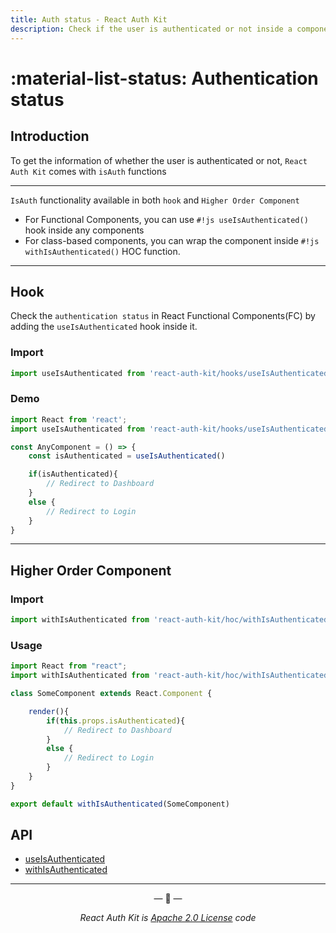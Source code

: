 ```yaml
---
title: Auth status - React Auth Kit
description: Check if the user is authenticated or not inside a component by just calling Auth Header hook or Higher order component.
---
```


# :material-list-status: Authentication status

<div data-ea-publisher="authkitarkadipme" data-ea-type="text" id="checkauth"></div>

## Introduction

To get the information of whether the user is authenticated or not, `React Auth Kit` comes with `isAuth` functions

---

`IsAuth` functionality available in both `hook` and `Higher Order Component`

- For Functional Components, you can use `#!js useIsAuthenticated()` hook inside any components
- For class-based components, you can wrap the component inside `#!js withIsAuthenticated()` HOC function.

---

## Hook

Check the `authentication status` in React Functional Components(FC) by adding the `useIsAuthenticated` hook inside it.

### Import

```jsx title="Import useIsAuthenticated in your app" linenums="1"
import useIsAuthenticated from 'react-auth-kit/hooks/useIsAuthenticated'
```

### Demo

```jsx title="Component.js" linenums="1" hl_lines="2 5"
import React from 'react';
import useIsAuthenticated from 'react-auth-kit/hooks/useIsAuthenticated'

const AnyComponent = () => {
    const isAuthenticated = useIsAuthenticated()

    if(isAuthenticated){
        // Redirect to Dashboard
    }
    else {
        // Redirect to Login
    }
}
```

---

## Higher Order Component

### Import

```jsx title="Import withAuthUser in your app" linenums="1"
import withIsAuthenticated from 'react-auth-kit/hoc/withIsAuthenticated';
```

### Usage

```jsx title="component.jsx" linenums="1" hl_lines="2 7 16"
import React from "react";
import withIsAuthenticated from 'react-auth-kit/hoc/withIsAuthenticated';

class SomeComponent extends React.Component {

    render(){
        if(this.props.isAuthenticated){
            // Redirect to Dashboard
        }
        else {
            // Redirect to Login
        }
    }
}

export default withIsAuthenticated(SomeComponent)
```

## API

- [useIsAuthenticated](./../reference/react-auth-kit/hooks/useIsAuthenticated.md)
- [withIsAuthenticated](./../reference/react-auth-kit/hoc/withIsAuthenticated.md)

---

<p align="center">&mdash; 🔑  &mdash;</p>
<p align="center"><i>React Auth Kit is <a href="https://github.com/react-auth-kit/react-auth-kit/blob/master/LICENSE">Apache 2.0 License</a> code</i></p>
